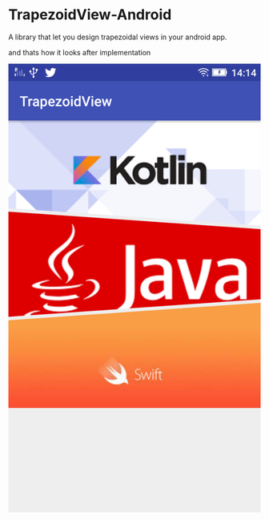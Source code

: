 # TrapezoidView-Android
A library that let you design trapezoidal views in your android app.

and thats how it looks after implementation

![](https://github.com/AnkitDroidGit/TrapezoidView-Android/blob/master/screen/screenshot.png)
